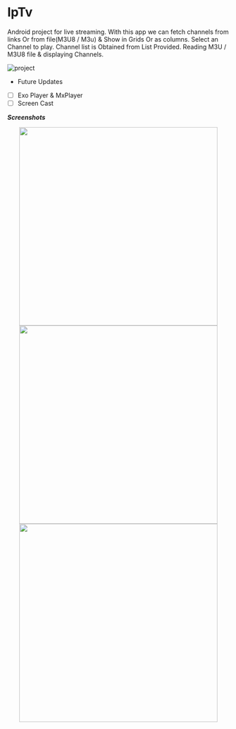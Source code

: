 # IpTv
Android project for live streaming. With this app we can fetch channels from links Or from file(M3U8 / M3u) & Show in Grids Or as columns.
Select an Channel to play.
Channel list is Obtained from List Provided.
Reading M3U / M3U8 file & displaying Channels.


![project](https://img.shields.io/badge/Project-delayed-orange.svg)

* Future Updates
- [ ] Exo Player & MxPlayer
- [ ] Screen Cast

***Screenshots***
<p align='center'>
    <img src="https://github.com/sajjadjaved01/iptv/blob/master/Screenshot_2018-05-27-11-28-56.png" height="450px"/>
    <img src="https://github.com/sajjadjaved01/iptv/blob/master/Screenshot_2018-05-27-11-27-05.png" height="450px"/>
    <img src="https://github.com/sajjadjaved01/iptv/blob/master/Screenshot_2018-05-27-11-28-09.png" height="450px"/>
</p>
